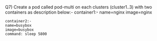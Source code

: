 Q7) Create a pod called pod-multi on each clusters (cluster1..3) with two containers as description below:-
    container1:-
    name=nginx
    image=nginx

    container2:-
    name=busybox
    image=busybox
    command: sleep 5800
